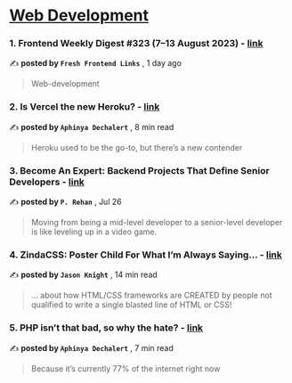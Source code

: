 
<h1><a href=https://medium.com/tag/web-development/recommended target="_blank" rel="noopener noreferrer">Web Development</a></h1>
<h3>1. Frontend Weekly Digest #323 (7–13 August 2023) - <a href=https://medium.com/@frontender-ua/frontend-weekly-digest-323-7-13-august-2023-eb4c1db10f98?source=tag_recommended_feed---------0-84----------web_development----------3f08d061_251c_453a_bdee_2680032ec0d2------- target="_blank" rel="noopener noreferrer">link</a></h3>

✍️ **posted by `Fresh Frontend Links`** <date> , 1 day ago</date>

<blockquote>Web-development</blockquote>

<h3>2. Is Vercel the new Heroku? - <a href=https://medium.com/@PurpleGreenLemon/is-vercel-the-new-heroku-9c5deced261c?source=tag_recommended_feed---------1-107----------web_development----------3f08d061_251c_453a_bdee_2680032ec0d2------- target="_blank" rel="noopener noreferrer">link</a></h3>

✍️ **posted by `Aphinya Dechalert`** <date> , 8 min read</date>

<blockquote>Heroku used to be the go-to, but there’s a new contender</blockquote>

<h3>3. Become An Expert: Backend Projects That Define Senior Developers - <a href=https://medium.com/dev-genius/become-an-expert-backend-projects-that-define-senior-developers-61ac76e17d98?source=tag_recommended_feed---------2-85----------web_development----------3f08d061_251c_453a_bdee_2680032ec0d2------- target="_blank" rel="noopener noreferrer">link</a></h3>

✍️ **posted by `P. Rehan`** <date> , Jul 26</date>

<blockquote>Moving from being a mid-level developer to a senior-level developer is like leveling up in a video game.</blockquote>

<h3>4. ZindaCSS: Poster Child For What I’m Always Saying… - <a href=https://medium.com/codex/zindacss-poster-child-for-what-im-always-saying-d7e9650e81d0?source=tag_recommended_feed---------3-84----------web_development----------3f08d061_251c_453a_bdee_2680032ec0d2------- target="_blank" rel="noopener noreferrer">link</a></h3>

✍️ **posted by `Jason Knight`** <date> , 14 min read</date>

<blockquote>… about how HTML/CSS frameworks are CREATED by people not qualified to write a single blasted line of HTML or CSS!</blockquote>

<h3>5. PHP isn’t that bad, so why the hate? - <a href=https://medium.com/@PurpleGreenLemon/php-isnt-that-bad-so-why-the-hate-c7b374b87ee4?source=tag_recommended_feed---------4-107----------web_development----------3f08d061_251c_453a_bdee_2680032ec0d2------- target="_blank" rel="noopener noreferrer">link</a></h3>

✍️ **posted by `Aphinya Dechalert`** <date> , 7 min read</date>

<blockquote>Because it’s currently 77% of the internet right now</blockquote>


